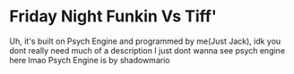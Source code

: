 # Friday Night Funkin Vs Tiff'
Uh, it's built on Psych Engine and programmed by me(Just Jack), idk you dont really need much of a description I just dont wanna see psych engine here lmao Psych Engine is by shadowmario